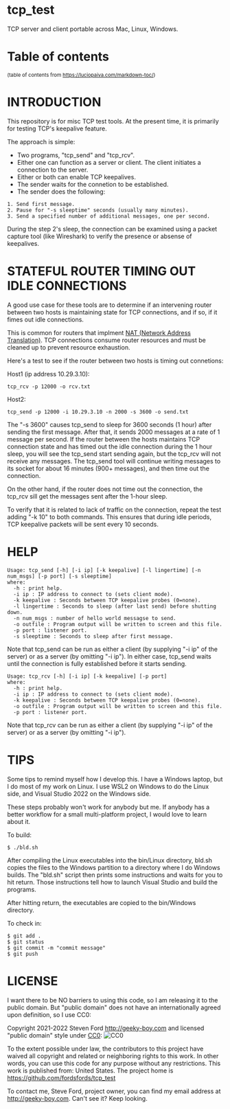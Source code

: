 # tcp_test
TCP server and client portable across Mac, Linux, Windows.

# Table of contents

<sup>(table of contents from https://luciopaiva.com/markdown-toc/)</sup>


# INTRODUCTION

This repository is for misc TCP test tools.
At the present time, it is primarily for testing TCP's keepalive feature.

The approach is simple:
* Two programs, "tcp_send" and "tcp_rcv".
* Either one can function as a server or client.
The client initiates a connection to the server.
* Either or both can enable TCP keepalives.
* The sender waits for the connetion to be established.
* The sender does the following:
````
1. Send first message.
2. Pause for "-s sleeptime" seconds (usually many minutes).
3. Send a specified number of additional messages, one per second.
````

During the step 2's sleep,
the connection can be examined using a packet capture tool (like Wireshark)
to verify the presence or absense of keepalives.

# STATEFUL ROUTER TIMING OUT IDLE CONNECTIONS

A good use case for these tools are to determine if an intervening
router between two hosts is maintaining state for TCP connections,
and if so, if it fimes out idle connections.

This is common for routers that implment
[NAT (Network Address Translation)](https://en.wikipedia.org/wiki/Network_address_translation).
TCP connections consume router resources and must be cleaned up
to prevent resource exhaustion.

Here's a test to see if the router between two hosts is timing out connetions:

Host1 (ip address 10.29.3.10):
````
tcp_rcv -p 12000 -o rcv.txt
````

Host2:
````
tcp_send -p 12000 -i 10.29.3.10 -n 2000 -s 3600 -o send.txt
````

The "-s 3600" causes tcp_send to sleep for 3600 seconds (1 hour) after sending the
first message.
After that, it sends 2000 messages at a rate of 1 message per second.
If the router between the hosts maintains TCP connection state and has timed
out the idle connection during the 1 hour sleep,
you will see the tcp_send start sending again, but the tcp_rcv will not
receive any messages.
The tcp_send tool will continue writing messages to its socket for about 16 minutes
(900+ messages), and then time out the connection.

On the other hand, if the router does not time out the connection,
the tcp_rcv sill get the messages sent after the 1-hour sleep.

To verify that it is related to lack of traffic on the connection,
repeat the test adding "-k 10" to both commands.
This ensures that during idle periods,
TCP keepalive packets will be sent every 10 seconds.

# HELP

````
Usage: tcp_send [-h] [-i ip] [-k keepalive] [-l lingertime] [-n num_msgs] [-p port] [-s sleeptime]
where:
  -h : print help.
  -i ip : IP address to connect to (sets client mode).
  -k keepalive : Seconds between TCP keepalive probes (0=none).
  -l lingertime : Seconds to sleep (after last send) before shutting down.
  -n num_msgs : number of hello world messagse to send.
  -o outfile : Program output will be written to screen and this file.
  -p port : listener port.
  -s sleeptime : Seconds to sleep after first message.
````

Note that tcp_send can be run as either a client (by supplying "-i ip" of the server)
or as a server (by omitting "-i ip").
In either case, tcp_send waits until the connection is fully established
before it starts sending.


````
Usage: tcp_rcv [-h] [-i ip] [-k keepalive] [-p port]
where:
  -h : print help.
  -i ip : IP address to connect to (sets client mode).
  -k keepalive : Seconds between TCP keepalive probes (0=none).
  -o outfile : Program output will be written to screen and this file.
  -p port : listener port.
````

Note that tcp_rcv can be run as either a client (by supplying "-i ip" of the server)
or as a server (by omitting "-i ip").


# TIPS

Some tips to remind myself how I develop this.
I have a Windows laptop, but I do most of my work on Linux.
I use WSL2 on Windows to do the Linux side,
and Visual Studio 2022 on the Windows side.

These steps probably won't work for anybody but me.
If anybody has a better workflow for a small multi-platform project,
I would love to learn about it.

To build:
````
$ ./bld.sh
````

After compiling the Linux executables into the bin/Linux directory,
bld.sh copies the files to the Windows partition to a directory
where I do Windows builds.
The "bld.sh" script then prints some instructions and
waits for you to hit return.
Those instructions tell how to launch Visual Studio
and build the programs.

After hitting return, the executables are copied
to the bin/Windows directory.

To check in:
````
$ git add .
$ git status
$ git commit -m "commit message"
$ git push
````


# LICENSE

I want there to be NO barriers to using this code, so I am releasing it to the public domain.  But "public domain" does not have an internationally agreed upon definition, so I use CC0:

Copyright 2021-2022 Steven Ford http://geeky-boy.com and licensed
"public domain" style under
[CC0](http://creativecommons.org/publicdomain/zero/1.0/):
![CC0](https://licensebuttons.net/p/zero/1.0/88x31.png "CC0")

To the extent possible under law, the contributors to this project have
waived all copyright and related or neighboring rights to this work.
In other words, you can use this code for any purpose without any
restrictions.  This work is published from: United States.  The project home
is https://github.com/fordsfords/tcp_test

To contact me, Steve Ford, project owner, you can find my email address
at http://geeky-boy.com.  Can't see it?  Keep looking.
